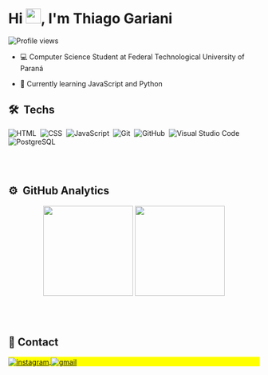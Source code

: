 <h1 align="left">Hi <img src="https://raw.githubusercontent.com/kaueMarques/kaueMarques/master/hi.gif" height="30px">, I'm Thiago Gariani</h1>
<p align="left"> <img src="https://komarev.com/ghpvc/?username=thiagogquinto&color=yellow" alt="Profile views" /> </p>

- 💻 Computer Science Student at Federal Technological University of Paraná

- 📓 Currently learning JavaScript and Python


## 🛠 &nbsp;Techs

![HTML](https://img.shields.io/badge/-HTML-05122A?style=flat&logo=HTML5)&nbsp;
![CSS](https://img.shields.io/badge/-CSS-05122A?style=flat&logo=CSS3&logoColor=1572B6)&nbsp;
![JavaScript](https://img.shields.io/badge/-JavaScript-05122A?style=flat&logo=javascript)&nbsp;
![Git](https://img.shields.io/badge/-Git-05122A?style=flat&logo=git)&nbsp;
![GitHub](https://img.shields.io/badge/-GitHub-05122A?style=flat&logo=github)&nbsp;
![Visual Studio Code](https://img.shields.io/badge/-Visual%20Studio%20Code-05122A?style=flat&logo=visual-studio-code&logoColor=007ACC)&nbsp;
![PostgreSQL](https://img.shields.io/badge/-MySQL-05122A?style=flat&logo=mysql)&nbsp;

<br><br>

## ⚙️ &nbsp;GitHub Analytics
  <p align="center">
    <img height="180em" src="https://github-readme-stats.vercel.app/api?username=thiagogquinto&show_icons=true&theme=merko&include_all_commits=true&count_private=true"/>
    <img height="180em" src="https://github-readme-stats.vercel.app/api/top-langs/?username=thiagogquinto&layout=compact&langs_count=8&hide=jupyter%20notebook&theme=merko"/>
  </p>

<br><br>

## 📱 Contact

<p align="left" style="background:yellow">
<a href="https://instagram.com/thiagogquinto" target="_blank">
 <img align="center" src="https://img.shields.io/badge/-thiagogquinto-05122A?style=flat&logo=instagram" alt="instagram"/>
</a>
<a href="mailto:thiagogarianiq@gmail.com" target="_blank">
 <img align="center" src="https://img.shields.io/badge/-thiagogarianiq-05122A?style=flat&logo=gmail" alt="gmail"/>
</a>
</p>


<!--

**thiagogquinto03/thiagogquinto03** is a ✨ _special_ ✨ repository because its `README.md` (this file) appears on your GitHub profile.

Here are some ideas to get you started:

- 🔭 I’m currently working on ...
- 🌱 I’m currently learning ...
- 👯 I’m looking to collaborate on ...
- 🤔 I’m looking for help with ...
- 💬 Ask me about ...
- 📫 How to reach me: ...
- 😄 Pronouns: ...
- ⚡ Fun fact: ...
-->
